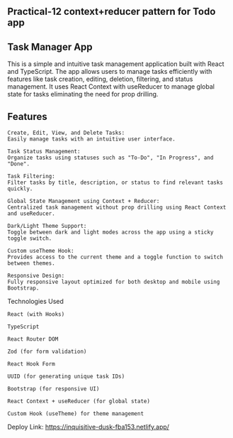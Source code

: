 ## Practical-12 context+reducer pattern for Todo app

## Task Manager App

This is a simple and intuitive task management application built with React and TypeScript. The app allows users to manage tasks efficiently with features like task creation, editing, deletion, filtering, and status management. It uses React Context with useReducer to manage global state for tasks eliminating the need for prop drilling.

## Features

    Create, Edit, View, and Delete Tasks:
    Easily manage tasks with an intuitive user interface.

    Task Status Management:
    Organize tasks using statuses such as "To-Do", "In Progress", and "Done".

    Task Filtering:
    Filter tasks by title, description, or status to find relevant tasks quickly.

    Global State Management using Context + Reducer:
    Centralized task management without prop drilling using React Context and useReducer.

    Dark/Light Theme Support:
    Toggle between dark and light modes across the app using a sticky toggle switch.

    Custom useTheme Hook:
    Provides access to the current theme and a toggle function to switch between themes.

    Responsive Design:
    Fully responsive layout optimized for both desktop and mobile using Bootstrap.

Technologies Used

    React (with Hooks)

    TypeScript

    React Router DOM

    Zod (for form validation)

    React Hook Form

    UUID (for generating unique task IDs)

    Bootstrap (for responsive UI)

    React Context + useReducer (for global state)

    Custom Hook (useTheme) for theme management

Deploy Link:
https://inquisitive-dusk-fba153.netlify.app/
